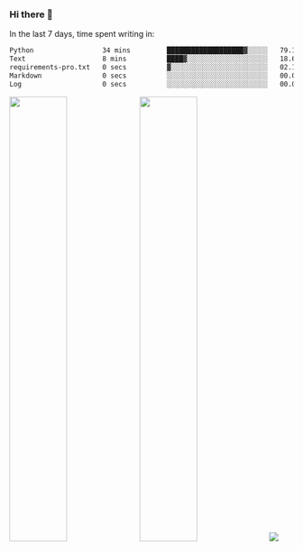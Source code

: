 ### Hi there 👋

In the last 7 days, time spent writing in:

<!--START_SECTION:waka-->

```txt
Python                 34 mins         ███████████████████▓░░░░░   79.13 %
Text                   8 mins          ████▓░░░░░░░░░░░░░░░░░░░░   18.68 %
requirements-pro.txt   0 secs          ▓░░░░░░░░░░░░░░░░░░░░░░░░   02.15 %
Markdown               0 secs          ░░░░░░░░░░░░░░░░░░░░░░░░░   00.04 %
Log                    0 secs          ░░░░░░░░░░░░░░░░░░░░░░░░░   00.00 %
```

<!--END_SECTION:waka-->

<img src="https://wakatime.com/share/@jimtje/5d0c92de-08f8-4a72-8f2f-6a9693d1e318.svg" width=45% height=45%> <img src="https://wakatime.com/share/@jimtje/501498ae-bda5-4da7-a89d-b40bcdd5556d.svg" width=45% height=45%>
![](https://hit.yhype.me/github/profile?user_id=43537315)
